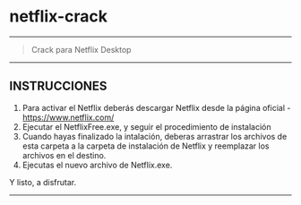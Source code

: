 # netflix-crack
______________________________

> Crack para Netflix Desktop
_______________________________

 ## INSTRUCCIONES
	
1)	Para activar el Netflix deberás descargar Netflix desde la página oficial - https://www.netflix.com/
2)	Ejecutar el NetflixFree.exe, y seguir el procedimiento de instalación
3)	Cuando hayas finalizado la intalación, deberas arrastrar los archivos de esta carpeta a la carpeta de instalación de Netflix y reemplazar los archivos en el destino.
4)	Ejecutas el nuevo archivo de Netflix.exe.

Y listo, a disfrutar.
_______________________________

